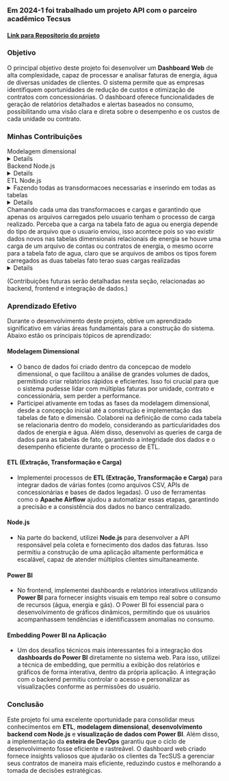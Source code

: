 <h3>Em 2024-1 foi trabalhado um projeto API com o parceiro acadêmico Tecsus</h3> 

<h4><a  href= "https://github.com/quarks-team/Projeto-Integrador-TecSUS" > Link para Repositorio do projeto </a></h4>

### Objetivo
O principal objetivo deste projeto foi desenvolver um **Dashboard Web** de alta complexidade, capaz de processar e analisar faturas de energia, água de diversas unidades de clientes. O sistema permite que as empresas identifiquem oportunidades de redução de custos e otimização de contratos com concessionárias. O dashboard oferece funcionalidades de geração de relatórios detalhados e alertas baseados no consumo, possibilitando uma visão clara e direta sobre o desempenho e os custos de cada unidade ou contrato.

### Minhas Contribuições

<summary> Modelagem dimensional
	<details>
	<img src="https://github.com/quarks-team/Projeto-Integrador-TecSUS-Database/blob/main/modelagem_banco_API_v.06.png">	
	</details>
</summary>
<summary> Backend Node.js
	<details>
	</details>
</summary>
<summary> ETL Node.js
	<details>
    <summary> Fazendo todas as transdormacoes necessarias e inserindo em todas as tabelas
      <details>
        <pre>
          <code>
            import { InjectRepository } from '@nestjs/typeorm';
  import { Repository, In } from 'typeorm';
  import { Time } from '../entity/time.entity';
  import { WatterBill } from '../entity/watter-bill.entity';
  import { WatterBillPayload } from '../request/watter-bill-payload';
  
  export class IngestWatterBill {
  constructor(
    @InjectRepository(Time) private readonly timeRepo: Repository<Time>,
    @InjectRepository(WatterBill)
    private readonly billRepo: Repository<WatterBill>,
  ) {}
  
  async execute(watterBills: WatterBillPayload[]) {
    const times: Partial<Time>[] = [];
    const bills: Partial<WatterBill>[] = [];
    watterBills.forEach((bill) => {
      const [day, month, year] = bill['Conta do Mês'].split('/').map(Number);
      const billDate = new Date(year, month - 1, day);
      bills.push({
        rgiCode: bill['Código de Ligação (RGI)'],
        billDate: billDate,
        hidrometer: bill.Hidrômetro,
        watterConsume: Number.parseFloat(
          bill['Consumo de Água m³'].replace(',', ''),
        ),
        wastePipeConsume: Number.parseFloat(
          bill['Consumo de Esgoto m³'].replace(',', ''),
        ),
        watterValue: Number.parseFloat(bill['Valor Água R$'].replace(',', '')),
        wastePipeValue: Number.parseFloat(
          bill['Valor Esgoto R$'].replace(',', ''),
        ),
        total: Number.parseFloat(bill['Total R$'].replace(',', '')),
        plant: bill.Planta,
        provider: 'null',
      });
      times.push({
        month: month.toString(),
        year: year.toString(),
      });
    });
    try {
      const distinctTimes = this.getDistinctObjects(times);
      const existingTimes = await this.timeRepo.find({
        where: {
          month: In(distinctTimes.map((time) => time.month)),
          year: In(distinctTimes.map((time) => time.year)),
        },
      });
      const existingTimeMap = new Set(
        existingTimes.map((time) => ${time.month}-${time.year}),
      );
      const newTimes = distinctTimes.filter(
        (time) => !existingTimeMap.has(${time.month}-${time.year}),
      );
      await this.timeRepo.save(newTimes);
    } catch (error) {
      console.error('Error saving times:', error);
    }
    try {
      const distinctBills = this.getDistinctBills(bills);
      const existingBills = await this.billRepo.find({
        where: distinctBills.map((bill) => ({
          rgiCode: bill.rgiCode,
          billDate: bill.billDate,
          hidrometer: bill.hidrometer,
          plant: bill.plant,
        })),
      });
      const existingBillMap = new Set(
        existingBills.map(
          (bill) =>
            ${bill.rgiCode}-${bill.billDate.getTime()}-${bill.hidrometer}-${bill.plant},
        ),
      );
      const newBills = distinctBills.filter(
        (bill) =>
          !existingBillMap.has(
            ${bill.rgiCode}-${bill.billDate.getTime()}-${bill.hidrometer}-${bill.plant},
          ),
      );
      await this.billRepo.save(newBills);
    } catch (error) {
      console.error('Error saving bills:', error);
    }
  }
  getDistinctObjects(array) {
    return array.filter(
      (obj, index, self) =>
        index ===
        self.findIndex((t) => t.month === obj.month && t.year === obj.year),
    );
  }
  
  getDistinctBills(array) {
    return array.filter(
      (obj, index, self) =>
        index ===
        self.findIndex(
          (t) =>
            t.rgiCode === obj.rgiCode &&
            t.billDate.getTime() === obj.billDate.getTime() &&
            t.hidrometer === obj.hidrometer &&
            t.plant === obj.plant,
        ),
    );
  }
  }
          </code>
        </pre>
      </details>
      <summary> Chamando cada uma das transformacoes e cargas e garantindo que apenas os arquivos carregados pelo usuario tenham o processo de carga realizado. Perceba que a carga na tabela fato de agua ou energia depende
      do tipo de arquivo que o usuario enviou, isso acontece pois so vao existir dados novos nas tabelas dimensionais relacionais de energia se houve uma carga de um arquivo de contas ou contratos de energia, o mesmo
      ocorre para a tabela fato de agua, claro que se arquivos de ambos os tipos forem carregados as duas tabelas fato terao suas cargas realizadas 
        <details>
          <pre>
            <code>
            async transform(
    fileName: string,
    path: string,
    log: (message: string, technical?: boolean) => void,
  ): Promise<string> {
    let bills = [];
    log(${fileName}: Iniciando o processo de transformação ETL...);
    log(${fileName}: Carregando dados do arquivo.);
    try {
      const obj = await csvToJson().fromFile(path);
      bills = obj;
      log(${fileName}: Dados carregados com sucesso.);
    } catch (error: any) {
      log(${fileName}: Erro ao carregar dados:  + error.message, true);
      throw new Error(${fileName}: Falha ao carregar dados do arquivo.);
    }
    const name = fileName.substring(0, fileName.length - 4);
    log(${fileName}: Identificando o tipo de arquivo:  + name);
    try {
      switch (name) {
        case 'con_agua':
          log(${fileName}: Processando contratos de água...);
          const watterContracts: WatterContractPayload[] = bills;
          await this.ingestWatterContract.execute(watterContracts);
          log(
            ${fileName}: Contratos de água processados com sucesso. Tabelas dimensão atualizadas.,
          );
          log(${fileName}: Gerando tabela fato de água...);
          await this.generateWatterFact.execute();
          log(${fileName}: Tabela fato de água gerada com sucesso.);
          break;
        case 'con_energia':
          log(${fileName}: Processando contratos de energia...);
          const energyContracts: EnergyContractPayload[] = bills;
          await this.ingestEnergyContract.execute(energyContracts);
          log(
            ${fileName}: Contratos de energia processados com sucesso. Tabelas dimensão atualizadas.,
          );
          log(${fileName}: Gerando tabela de fato de energia...);
          await this.generateEnergyFact.execute();
          log(${fileName}: Tabela fato de energia gerada com sucesso.);
          break;
        case 'pro_energia':
          log(${fileName}: Processando contas de energia...);
          const energyBills: EnergyBillPayload[] = bills;
          await this.ingestEnergyBill.execute(energyBills);
          log(
            ${fileName}: Contas de energia processadas com sucesso. Tabelas dimensão atualizadas.,
          );
          log(${fileName}: Gerando tabela fato de energia...);
          await this.generateEnergyFact.execute();
          log(${fileName}: Tabela fato de energia gerado com sucesso.);
          break;
        case 'pro_agua':
          log(${fileName}: Processando contas de água...);
          const watterBills: WatterBillPayload[] = bills;
          await this.ingestWatterBill.execute(watterBills);
          log(
            ${fileName}: Contas de água processadas com sucesso. Tabelas dimensão atualizadas.,
          );
          log(${fileName}: Gerando tabela fato de água...);
          await this.generateWatterFact.execute();
          log(${fileName}: Tabela fato de água gerados com sucesso.);
          break;
        default:
          log(${fileName}: Tipo de arquivo inválido.);
          throw new Error(${fileName}: Nome ou tipo de arquivo inválido.);
      }
      log(${fileName}: Processo de ETL no arquivo concluído com sucesso.);
      return 'billing-ingestion: hmm good ingestion';
    } catch (error) {
      log(${fileName}: Erro no processo de ETL:  + error.message);
      throw error;
    }
  }
            </code>
          </pre>
          </details>
        </summary>
    </summary>
    <summary> Carga nas tabelas fato, apos as verificacoes necessarias a carga ocorre
      <details>
        <pre>
          <code>
          async execute() {
    const hasSomeContract = await this.contractRepo.count();
    const hasSomeBill = await this.billRepo.count();
    console.log(hasSomeBill, hasSomeContract);
    if (hasSomeBill > 0 && hasSomeContract > 0) {
      await this.factRepo.clear();
      await this.factRepo.query(INSERT INTO fato_conta_agua (
        contrato_agua_id,
        conta_agua_id,
        unidade_cliente_id,
        tempo_id,
        local_planta_id,
        total_conta_agua,
        total_consumo_agua,
        total_consumo_esgoto,
        total_valor_agua,
        total_valor_esgoto
    )
    SELECT 
        c.contrato_agua_id, 
        conta.conta_agua_id, 
        u.unidade_cliente_id, 
        t.tempo_id, 
        l.local_planta_id,
        SUM(conta.total_conta_agua) AS total_conta_agua, 
        SUM(conta.consumo_agua) AS total_consumo_agua,
        SUM(conta.consumo_esgoto) AS total_consumo_esgoto, 
        SUM(conta.valor_agua) AS total_valor_agua, 
        SUM(conta.valor_esgoto) AS total_valor_esgoto
    FROM 
        conta_agua conta
    INNER JOIN 
        contrato_agua c ON conta.codigo_rgi = c.codigo_rgi
    INNER JOIN 
        unidade_cliente u ON c.cnpj = u.cnpj
    INNER JOIN 
        local_planta l ON l.planta = conta.planta_agua
    INNER JOIN 
        tempo t ON t.tempo_mes = DATE_FORMAT(conta.agua_conta_mes, '%m') 
                  AND t.tempo_ano = DATE_FORMAT(conta.agua_conta_mes, '%Y')
    GROUP BY 
        c.contrato_agua_id, 
        conta.conta_agua_id, 
        u.unidade_cliente_id, 
        t.tempo_id, 
        l.local_planta_id;);
    }
  }
}
          </code>
        </pre>
      </details>
    </summary>
	</details>
</summary>

(Contribuições futuras serão detalhadas nesta seção, relacionadas ao backend, frontend e integração de dados.)

### Aprendizado Efetivo

Durante o desenvolvimento deste projeto, obtive um aprendizado significativo em várias áreas fundamentais para a construção do sistema. Abaixo estão os principais tópicos de aprendizado:

#### Modelagem Dimensional
- O banco de dados foi criado dentro da concepcao de modelo dimensional, o que facilitou a análise de grandes volumes de dados, permitindo criar relatórios rápidos e eficientes. Isso foi crucial para que o sistema pudesse lidar com múltiplas faturas por unidade, contrato e concessionária, sem perder a performance.
- Participei ativamente em todas as fases da modelagem dimensional, desde a concepção inicial até a construção e implementação das tabelas de fato e dimensão. Colaborei na definição de como cada tabela se relacionaria dentro do modelo, considerando as particularidades dos dados de energia e água. Além disso, desenvolvi as queries de carga de dados para as tabelas de fato, garantindo a integridade dos dados e o desempenho eficiente durante o processo de ETL.

#### ETL (Extração, Transformação e Carga)
- Implementei processos de **ETL (Extração, Transformação e Carga)** para integrar dados de várias fontes (como arquivos CSV, APIs de concessionárias e bases de dados legadas). O uso de ferramentas como o **Apache Airflow** ajudou a automatizar essas etapas, garantindo a precisão e a consistência dos dados no banco centralizado.

#### Node.js
- Na parte do backend, utilizei **Node.js** para desenvolver a API responsável pela coleta e fornecimento dos dados das faturas. Isso permitiu a construção de uma aplicação altamente performática e escalável, capaz de atender múltiplos clientes simultaneamente.

#### Power BI
- No frontend, implementei dashboards e relatórios interativos utilizando **Power BI** para fornecer insights visuais em tempo real sobre o consumo de recursos (água, energia e gás). O Power BI foi essencial para o desenvolvimento de gráficos dinâmicos, permitindo que os usuários acompanhassem tendências e identificassem anomalias no consumo.

#### Embedding Power BI na Aplicação
- Um dos desafios técnicos mais interessantes foi a integração dos **dashboards do Power BI** diretamente no sistema web. Para isso, utilizei a técnica de embedding, que permitiu a exibição dos relatórios e gráficos de forma interativa, dentro da própria aplicação. A integração com o backend permitiu controlar o acesso e personalizar as visualizações conforme as permissões do usuário.

### Conclusão

Este projeto foi uma excelente oportunidade para consolidar meus conhecimentos em **ETL**, **modelagem dimensional**, **desenvolvimento backend com Node.js** e **visualização de dados com Power BI**. Além disso, a implementação da **esteira de DevOps** garantiu que o ciclo de desenvolvimento fosse eficiente e rastreável. O dashboard web criado fornece insights valiosos que ajudarão os clientes da TecSUS a gerenciar seus contratos de maneira mais eficiente, reduzindo custos e melhorando a tomada de decisões estratégicas.
